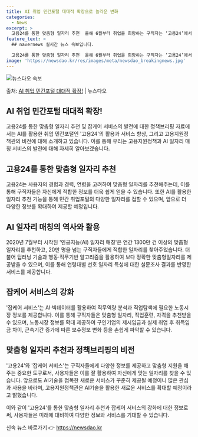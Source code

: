 ```yaml
---
title: AI 취업 민간포털 대대적 확장으로 놀라운 변화
categories:
  - News
excerpt: >
  고용24를 통한 맞춤형 일자리 추천  올해 6월부터 취업을 희망하는 구직자는 ‘고용24’에서 자신의 경험과 …
feature_text: >
  ## navernews 실시간 뉴스 속보입니다.

  고용24를 통한 맞춤형 일자리 추천  올해 6월부터 취업을 희망하는 구직자는 ‘고용24’에서 자신의 경험과 …
image: 'https://newsdao.kr/res/images/meta/newsdao_breakingnews.jpg'
---
```


![뉴스다오 속보](https://newsdao.kr/res/images/meta/newsdao_breakingnews.jpg)

<p>출처: <a href="https://newsdao.kr/4090" rel="dofollow">AI 취업 민간포털 대대적 확장!</a> | 뉴스다오</p>

<h2 data-ke-size="size26">AI 취업 민간포털 대대적 확장!</h2>
고용24를 통한 맞춤형 일자리 추천 및 잡케어 서비스의 발전에 대한 정책브리핑 자료에서는 AI를 활용한 취업 민간포털인 '고용24'의 활용과 서비스 향상, 그리고 고용지원정책관의 비전에 대해 소개하고 있습니다. 이를 통해 우리는 고용지원정책과 AI 일자리 매칭 서비스의 발전에 대해 자세히 알아보겠습니다.

<p data-ke-size="size16"></p>

<h2 data-ke-size="size24">고용24를 통한 맞춤형 일자리 추천</h2>
고용24는 사용자의 경험과 경력, 연령을 고려하여 맞춤형 일자리를 추천해주는데, 이를 통해 구직자들은 자신에게 적합한 정보를 더욱 쉽게 얻을 수 있습니다. 또한 AI를 활용한 일자리 추천 기능을 통해 민간 취업포털의 다양한 일자리를 접할 수 있으며, 앞으로 더 다양한 정보를 확대하여 제공할 예정입니다.

<p data-ke-size="size16"></p>

<h2 data-ke-size="size24">AI 일자리 매칭의 역사와 활용</h2>
2020년 7월부터 시작된 '인공지능(AI) 일자리 매칭'은 연간 1300만 건 이상의 맞춤형 일자리를 추천하고, 20만 명을 넘는 구직자들에게 적합한 일자리를 찾아주었습니다. 더불어 딥러닝 기술과 행동·직무기반 알고리즘을 활용하여 보다 정확한 맞춤형일자리를 제공받을 수 있으며, 이를 통해 연령대별 선호 일자리 특성에 대한 설문조사 결과를 반영한 서비스를 제공합니다.

<p data-ke-size="size16"></p>

<h2 data-ke-size="size24">잡케어 서비스의 강화</h2>
'잡케어 서비스'는 AI·빅데이터를 활용하여 직무역량 분석과 직업탐색에 필요한 노동시장 정보를 제공합니다. 이를 통해 구직자들은 맞춤형 일자리, 직업훈련, 자격을 추천받을 수 있으며, 노동시장 정보를 확대 제공하여 구인기업의 제시임금과 실제 취업 후 취득임금 차이, 근속기간 증가에 따른 보수정보 변화 등을 손쉽게 파악할 수 있습니다.

<p data-ke-size="size16"></p>

<h2 data-ke-size="size24">맞춤형 일자리 추천과 정책브리핑의 비전</h2>
'고용24'와 '잡케어 서비스'는 구직자들에게 다양한 정보를 제공하고 맞춤형 지원을 해주는 중요한 도구로서, 사용자들은 이를 잘 활용하여 자신에게 맞는 일자리를 찾을 수 있습니다. 앞으로도 AI기술을 접목한 새로운 서비스가 꾸준히 제공될 예정이니 많은 관심과 사용을 바라며, 고용지원정책관은 AI기술을 활용한 새로운 서비스를 확대할 예정이라고 밝혔습니다.

이와 같이 '고용24'를 통한 맞춤형 일자리 추천과 잡케어 서비스의 강화에 대한 정보로써, 사용자들은 미래에 대비하여 다양한 정보와 서비스를 기대할 수 있습니다. 
 

신속 뉴스 바로가기 👉 <a href="https://newsdao.kr" rel="dofollow">https://newsdao.kr</a>


